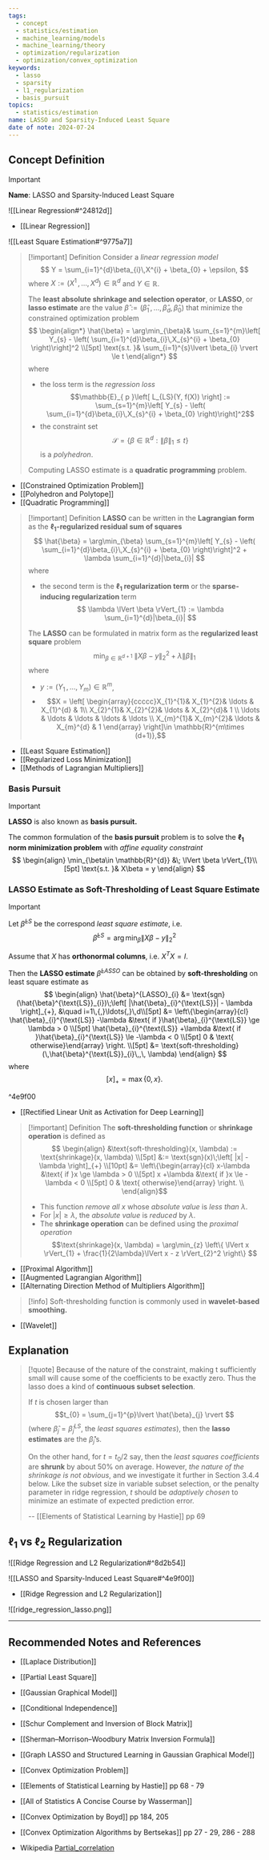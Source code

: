 ```yaml
---
tags:
  - concept
  - statistics/estimation
  - machine_learning/models
  - machine_learning/theory
  - optimization/regularization
  - optimization/convex_optimization
keywords:
  - lasso
  - sparsity
  - l1_regularization
  - basis_pursuit
topics:
  - statistics/estimation
name: LASSO and Sparsity-Induced Least Square
date of note: 2024-07-24
---
```


## Concept Definition

>[!important]
>**Name**: LASSO and Sparsity-Induced Least Square

![[Linear Regression#^24812d]]

- [[Linear Regression]]

![[Least Square Estimation#^9775a7]]

>[!important] Definition
>Consider a *linear regression model*
>$$
>Y = \sum_{i=1}^{d}\beta_{i}\,X^{i} + \beta_{0} + \epsilon,
>$$
>where $X := (X^1 \,{,}\ldots{,}\,X^{d})\in \mathbb{R}^{d}$ and $Y\in \mathbb{R}$.
>
>The **least absolute shrinkage and selection operator**, or **LASSO**, or **lasso estimate** are the value $\hat{\beta} := (\hat{\beta}_1 \,{,}\ldots{,}\,\hat{\beta}_d,\,\hat{\beta}_{0})$ that minimize the constrained optimization problem
>$$
>\begin{align*}
>\hat{\beta} = \arg\min_{\beta}& \sum_{s=1}^{m}\left[ Y_{s} - \left( \sum_{i=1}^{d}\beta_{i}\,X_{s}^{i} + \beta_{0} \right)\right]^2 \\[5pt]
> \text{s.t. }& \sum_{i=1}^{s}\lvert \beta_{i} \rvert \le t 
\end{align*}
>$$
>where 
>- the loss term is the *regression loss* $$\mathbb{E}_{ p }\left[  L_{LS}(Y, f(X)) \right] := \sum_{s=1}^{m}\left[ Y_{s} - \left( \sum_{i=1}^{d}\beta_{i}\,X_{s}^{i} + \beta_{0} \right)\right]^2$$
>- the constraint set $$\mathcal{S} = \{ \beta\in \mathbb{R}^{d}: \lVert \beta \rVert_{1} \le t  \}$$ is a *polyhedron*.
>  
>Computing LASSO estimate is a **quadratic programming** problem.  

- [[Constrained Optimization Problem]]
- [[Polyhedron and Polytope]]
- [[Quadratic Programming]]


>[!important] Definition
>**LASSO** can be written  in the **Lagrangian form**  as the **$\ell_{1}$-regularized residual sum of squares**
>$$
>\hat{\beta} = \arg\min_{\beta} \sum_{s=1}^{m}\left[ Y_{s} - \left( \sum_{i=1}^{d}\beta_{i}\,X_{s}^{i} + \beta_{0} \right)\right]^2 + \lambda \sum_{i=1}^{d}|\beta_{i}|
>$$ 
>where  
>- the second term is the **$\ell_{1}$ regularization term** or the **sparse-inducing regularization** term
>$$
>  \lambda \lVert \beta \rVert_{1} := \lambda \sum_{i=1}^{d}|\beta_{i}|
>$$
>
>
>The **LASSO** can be formulated in matrix form as the **regularized least square** problem
>$$
>\min_{\beta\in \mathbb{R}^{d+1}}\; \lVert X\beta - y \rVert_{2}^2 + \lambda \lVert \beta \rVert_{1}  
>$$
>where 
>- $y := (Y_{1} \,{,}\ldots{,}\,Y_{m})\in \mathbb{R}^{m}$,  
>- $$X = \left[ \begin{array}{ccccc}X_{1}^{1}& X_{1}^{2}& \ldots & X_{1}^{d} & 1\\ X_{2}^{1}& X_{2}^{2}& \ldots & X_{2}^{d}& 1 \\ \ldots & \ldots & \ldots & \ldots & \ldots \\ X_{m}^{1}& X_{m}^{2}& \ldots & X_{m}^{d} & 1  \end{array} \right]\in \mathbb{R}^{m\times (d+1)},$$

- [[Least Square Estimation]]
- [[Regularized Loss Minimization]]
- [[Methods of Lagrangian Multipliers]]

### Basis Pursuit

>[!important] 
>**LASSO** is also known as **basis pursuit.**
>
>The common formulation of the **basis pursuit** problem is to solve the **$\ell_{1}$ norm minimization problem** with *affine equality constraint*
>$$
>\begin{align}
> \min_{\beta\in \mathbb{R}^{d}} &\; \lVert \beta \rVert_{1}\\[5pt]
>\text{s.t. }& X\beta = y 
>\end{align}
>$$




### LASSO Estimate as Soft-Thresholding of Least Square Estimate

>[!important]
>Let $\hat{\beta}^{LS}$ be the correspond *least square estimate*, i.e. $$\hat{\beta}^{LS} = \arg\min_{\beta} \lVert X\beta - y \rVert_{2}^2$$
>
>Assume that $X$ has **orthonormal columns**, i.e. $X^{T}X = I$.
>
>Then the **LASSO estimate** $\hat{\beta}^{LASSO}$ can be obtained by **soft-thresholding** on least square estimate as
>$$
>\begin{align}
>\hat{\beta}^{LASSO}_{i} &= \text{sgn}(\hat{\beta}^{\text{LS}}_{i})\;\left[ |\hat{\beta}_{i}^{\text{LS}}| - \lambda \right]_{+}, &\quad i=1\,{,}\ldots{,}\,d\\[5pt] 
>&= \left\{\begin{array}{cl} \hat{\beta}_{i}^{\text{LS}} -\lambda &\text{ if }\hat{\beta}_{i}^{\text{LS}} \ge \lambda > 0 \\[5pt] \hat{\beta}_{i}^{\text{LS}} +\lambda &\text{ if }\hat{\beta}_{i}^{\text{LS}} \le -\lambda < 0 \\[5pt] 0 & \text{ otherwise}\end{array}  \right. \\[5pt] 
>&= \text{soft-thresholding}(\,\hat{\beta}^{\text{LS}}_{i}\,,\, \lambda)
>\end{align}
>$$
>where $$[x]_{+} = \max\{ 0, x\}.$$

^4e9f00

- [[Rectified Linear Unit as Activation for Deep Learning]]

>[!important] Definition
>The **soft-thresholding function** or **shrinkage operation** is defined as  
>$$
>\begin{align}
>&\text{soft-thresholding}(x, \lambda) := \text{shrinkage}(x, \lambda) \\[5pt]
>&:= \text{sgn}(x)\;\left[ |x| - \lambda \right]_{+} \\[10pt] 
>&= \left\{\begin{array}{cl} x-\lambda &\text{ if }x \ge \lambda > 0 \\[5pt] x +\lambda &\text{ if }x \le -\lambda < 0 \\[5pt] 0 & \text{ otherwise}\end{array}  \right. \\
>\end{align}$$
>
>- This function *remove all* $x$ whose *absolute value* is *less than* $\lambda$.
>- For $|x| \ge \lambda$, the *absolute value* is *reduced* by $\lambda$.
>- The **shrinkage operation** can be defined using the *proximal operation* $$\text{shrinkage}(x, \lambda) = \arg\min_{z} \left\{  \lVert x \rVert_{1} + \frac{1}{2\lambda}\lVert x - z \rVert_{2}^2   \right\} $$

- [[Proximal Algorithm]]
- [[Augmented Lagrangian Algorithm]]
- [[Alternating Direction Method of Multipliers Algorithm]]


>[!info]
>Soft-thresholding function is commonly used in **wavelet-based smoothing.**

- [[Wavelet]]


## Explanation

>[!quote]
>Because of the nature of the constraint, making t sufficiently small will cause some of the coefficients to be exactly zero. Thus the lasso does a kind  of **continuous subset selection**. 
>
>If $t$ is chosen larger than $$t_{0} = \sum_{j=1}^{p}\lvert \hat{\beta}_{j} \rvert $$ (where $\hat{\beta}_{j} = \hat{\beta}_{j}^{LS}$, the *least squares estimates*), then the **lasso estimates** are the $\hat{\beta}_{j}$’s. 
>
>On the other hand, for $t = t_{0}/2$ say, then the *least squares coefficients* are **shrunk** by about 50% on average. However, *the nature of the shrinkage is not obvious*, and we investigate it further in Section 3.4.4 below. Like the subset size in variable subset selection, or the penalty parameter in ridge regression, $t$ should be *adaptively chosen* to minimize an estimate of expected prediction error.
>
>-- [[Elements of Statistical Learning by Hastie]] pp 69



## $\ell_{1}$ vs $\ell_{2}$ Regularization

![[Ridge Regression and L2 Regularization#^8d2b54]]

![[LASSO and Sparsity-Induced Least Square#^4e9f00]]

- [[Ridge Regression and L2 Regularization]]

![[ridge_regression_lasso.png]]





-----------
##  Recommended Notes and References


- [[Laplace Distribution]]
- [[Partial Least Square]]





- [[Gaussian Graphical Model]]
- [[Conditional Independence]]

- [[Schur Complement and Inversion of Block Matrix]]
- [[Sherman–Morrison–Woodbury Matrix Inversion Formula]]

- [[Graph LASSO and Structured Learning in Gaussian Graphical Model]]

- [[Convex Optimization Problem]]


- [[Elements of Statistical Learning by Hastie]] pp 68 - 79
- [[All of Statistics A Concise Course by Wasserman]]
- [[Convex Optimization by Boyd]] pp 184, 205
- [[Convex Optimization Algorithms by Bertsekas]] pp 27 - 29, 286 - 288
- Wikipedia [Partial_correlation](https://en.wikipedia.org/wiki/Partial_correlation)